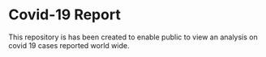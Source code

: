 # Covid-19 Report
 This repository is has been created to enable public to view an analysis on covid 19 cases reported world wide. 
